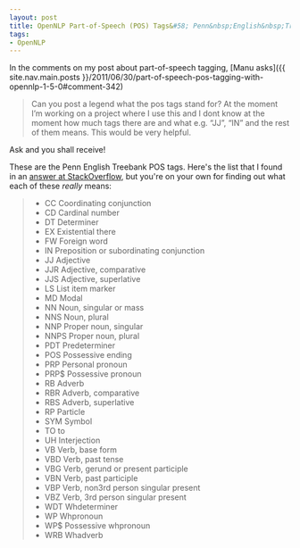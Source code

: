 ```yaml
---
layout: post
title: OpenNLP Part-of-Speech (POS) Tags&#58; Penn&nbsp;English&nbsp;Treebank
tags:
- OpenNLP
---
```


In the comments on my post about part-of-speech tagging, [Manu asks]({{ site.nav.main.posts }}/2011/06/30/part-of-speech-pos-tagging-with-opennlp-1-5-0#comment-342)

> Can you post a legend what the pos tags stand for? At the moment I’m working on a project where I use this and I dont know at the moment how much tags there are and what e.g. “JJ”, “IN” and the rest of them means. This would be very helpful.

Ask and you shall receive!

<!--more-->

These are the Penn English Treebank POS tags.  Here's the list that I found in an [answer at StackOverflow](http://stackoverflow.com/a/1833718/186818), but you're on your own for finding out what each of these _really_ means:

> - CC Coordinating conjunction
> - CD Cardinal number
> - DT Determiner
> - EX Existential there
> - FW Foreign word
> - IN Preposition or subordinating conjunction
> - JJ Adjective
> - JJR Adjective, comparative
> - JJS Adjective, superlative
> - LS List item marker
> - MD Modal
> - NN Noun, singular or mass
> - NNS Noun, plural
> - NNP Proper noun, singular
> - NNPS Proper noun, plural
> - PDT Predeterminer
> - POS Possessive ending
> - PRP Personal pronoun
> - PRP$ Possessive pronoun
> - RB Adverb
> - RBR Adverb, comparative
> - RBS Adverb, superlative
> - RP Particle
> - SYM Symbol
> - TO to
> - UH Interjection
> - VB Verb, base form
> - VBD Verb, past tense
> - VBG Verb, gerund or present participle
> - VBN Verb, past participle
> - VBP Verb, non­3rd person singular present
> - VBZ Verb, 3rd person singular present
> - WDT Wh­determiner
> - WP Wh­pronoun
> - WP$ Possessive wh­pronoun
> - WRB Wh­adverb

